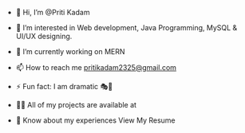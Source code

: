 - 👋 Hi, I’m @Priti Kadam

- 👀 I’m interested in Web development, Java         Programming, MySQL & UI/UX designing.
- 🌱 I’m currently working on MERN
- 📫 How to reach me pritikadam2325@gmail.com
- ⚡ Fun fact: I am dramatic 🎭🤗
- 👨‍💻 All of my projects are available at
- 📄 Know about my experiences View My Resume


<!---
Priti0308/Priti0308 is a ✨ special ✨ repository because its `README.md` (this file) appears on your GitHub profile.
You can click the Preview link to take a look at your changes.
--->
